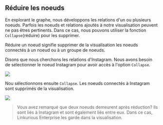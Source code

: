 ## Réduire les noeuds

En explorant le graphe, nous développons les relations d'un ou plusieurs noeuds. Parfois les noeuds et relations ajoutés à notre visualisation peuvent ne pas êtres pertinents. Dans ce cas, nous pouvons utiliser la fonction ```Collapse```(réduire) pour les supprimer.

Réduire un noeud signifie supprimer de la visualisation les noeuds connectés à un noeud ou à un groupe de noeuds.

Disons que nous cherchons les relations d'Instagram.
Nous avons besoin de sélectionner le noeud Instagram pour avoir accès à l'option ```Collapse```.

![](https://github.com/Linkurious/linkurious-enterprise-manual/raw/master/en/manipulate/NodetoC.png)

Nou sélectionnons ensuite ```Collapse```. Les noeuds connectés à Instagram sont supprimés de la visualisation. 

![](https://github.com/Linkurious/linkurious-enterprise-manual/raw/master/en/manipulate/Collapsed.png)

> Vous avez remarqué que deux noeuds demeurent après réduction? Ils sont liés à Instagram et sont également liés entre eux. Dans ce cas, Linkurious Enterprise les garde dans la visualisation.
